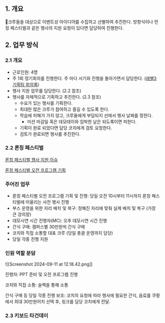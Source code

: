 

## 1. 개요

크루들을 대상으로 이벤트성 아이디어를 수집하고 선별하여 추진한다. 방항식이나 런칭 페스티벌과 같은 행사의 지원 요청이 있다면 담당하여 진행한다.


## 2. 업무 방식

### 2.1 개요

- 근로인원: 4명
- 주 1회 정기회의를 진행한다. 주 마다 서기와 진행을 돌아가면서 담당한다. ([레벨3 기획팀 회의록](https://github.com/woowacourse/working-scholars/wiki/%ED%9A%8C%EC%9D%98%EB%A1%9D#%EC%9E%A0%EC%8B%A4-%EA%B8%B0%ED%9A%8D%ED%8C%80))
- 행사 지원 업무를 담당한다. (2.2 참조)
- 행사를 자체적으로 기획하고 추진한다. (2.3 참조)
	- 수요가 있는 행사를 기획한다.
	- 최대한 많은 크루가 참여하고 즐길 수 있도록 한다.
	- 학습에 피해가 가지 않고, 크루들에게 부담되지 선에서 행사 날짜를 정한다.
		- 미션 마감일 혹은 데모데이와 임박한 날은 되도록이면 피한다.
	- 기획이 완료 되었다면 담당 코치에게 검토 요청한다.
	- 검토가 완료되면 행사를 추진한다.

### 2.2 론칭 페스티벌

[론칭 페스티벌 행사 지원 이슈](https://github.com/woowacourse/working-scholars/issues/87)

[론칭 페스티벌 오전 프로그램 기획](https://github.com/woowacourse/working-scholars/wiki/8.14-(%EC%88%98)-%EC%9E%A0%EC%8B%A4-%EC%BA%A0%ED%8D%BC%EC%8A%A4-%EB%A1%A0%EC%B9%AD-%ED%8E%98%EC%8A%A4%ED%8B%B0%EB%B2%8C-%EA%B8%B0%ED%9A%8D)

### 주어진 업무
- 론칭 페스티벌 오전 프로그램 기획 및 진행: 당일 오전 10시부터 11시까지 론칭 페스티벌에 어울리는 사전 행사 진행
- 부스 운영을 위한 자리 배치 및 복구: 정해진 자리에 맞춰 실제 배치 및 복구 (가장 큰 강의장)
- 데모시연 시간 진행자(MC): 오후 데모시연 시간 진행
- 간식 구매: 캠퍼스별 30만원씩 간식 구매
- 코치와 직접 소통할 대표 크루 (당일 총괄 운영까지 담당)
- 당일 각종 진행 지원
### 인원 역할 분담

![[Screenshot 2024-09-11 at 12.18.42.png]]

진행자: 
PPT 준비 및 오전 프로그램 진행

코치와 직접 소통:
슬랙을 통해 소통

간식 구매 등 당일 각종 진행 보조:
코치의 요청에 따라 행사에 필요한 간식, 음료를 쿠팡에서 최대 30만원어치 선택 후, 링크를 담당 코치에게 전달.

### 2.3 키보드 타건데이

